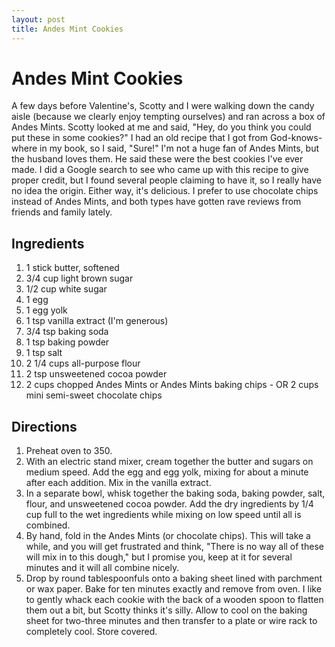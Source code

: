 ```yaml
---
layout: post
title: Andes Mint Cookies
---
```


# Andes Mint Cookies
A few days before Valentine's, Scotty and I were walking down the candy aisle (because we clearly enjoy tempting 
ourselves) and ran across a box of Andes Mints. Scotty looked at me and said, "Hey, do you think you could put 
these in some cookies?" I had an old recipe that I got from God-knows-where in my book, so I said, "Sure!" I'm 
not a huge fan of Andes Mints, but the husband loves them. He said these were the best cookies I've ever made. 
I did a Google search to see who came up with this recipe to give proper credit, but I found several people 
claiming to have it, so I really have no idea the origin. Either way, it's delicious. I prefer to use chocolate 
chips instead of Andes Mints, and both types have gotten rave reviews from friends and family lately. 

## Ingredients 
1. 1 stick butter, softened
1. 3/4 cup light brown sugar
1. 1/2 cup white sugar
1. 1 egg
1. 1 egg yolk
1. 1 tsp vanilla extract (I'm generous)
1. 3/4 tsp baking soda
1. 1 tsp baking powder
1. 1 tsp salt
1. 2 1/4 cups all-purpose flour
1. 2 tsp unsweetened cocoa powder
1. 2 cups chopped Andes Mints or Andes Mints baking chips - OR 2 cups mini semi-sweet chocolate chips

## Directions
1. Preheat oven to 350. 
1. With an electric stand mixer, cream together the butter and sugars on medium speed. Add the egg and egg yolk, 
mixing for about a minute after each addition. Mix in the vanilla extract. 
1. In a separate bowl, whisk together the baking soda, baking powder, salt, flour, and unsweetened cocoa powder. 
Add the dry ingredients by 1/4 cup full to the wet ingredients while mixing on low speed until all is combined.
1. By hand, fold in the Andes Mints (or chocolate chips). This will take a while, and you will get frustrated and 
think, "There is no way all of these will mix in to this dough," but I promise you, keep at it for several minutes 
and it will all combine nicely.  
1. Drop by round tablespoonfuls onto a baking sheet lined with parchment or wax paper. Bake for ten minutes 
exactly and remove from oven. I like to gently whack each cookie with the back of a wooden spoon to flatten them 
out a bit, but Scotty thinks it's silly. Allow to cool on the baking sheet for two-three minutes and then transfer 
to a plate or wire rack to completely cool. Store covered. 